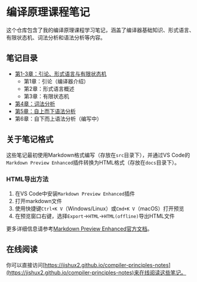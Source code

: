 # 编译原理课程笔记

这个仓库包含了我的编译原理课程学习笔记，涵盖了编译器基础知识、形式语言、有限状态机、词法分析和语法分析等内容。

## 笔记目录

- [第1-3章：引论、形式语言与有限状态机](docs/CP_1_2_3.html)
  - 第1章：引论（编译器介绍）
  - 第2章：形式语言概述
  - 第3章：有限状态机
- [第4章：词法分析](docs/CP_4.html)
- [第5章：自上而下语法分析](docs/CP_5.html)
- 第6章：自下而上语法分析（编写中）

## 关于笔记格式

这些笔记最初使用Markdown格式编写（存放在`src`目录下），并通过VS Code的`Markdown Preview Enhanced`插件转换为HTML格式（存放在`docs`目录下）。

### HTML导出方法

1. 在VS Code中安装`Markdown Preview Enhanced`插件
2. 打开markdown文件
3. 使用快捷键`Ctrl+K V`（Windows/Linux）或`Cmd+K V`（macOS）打开预览
4. 在预览窗口右键，选择`Export`→`HTML`→`HTML(offline)`导出HTML文件

更多详细信息请参考[Markdown Preview Enhanced官方文档](https://shd101wyy.github.io/markdown-preview-enhanced/#/zh-cn/html)。

## 在线阅读

你可以直接访问[https://jishux2.github.io/compiler-principles-notes](https://jishux2.github.io/compiler-principles-notes)来在线阅读这些笔记。
